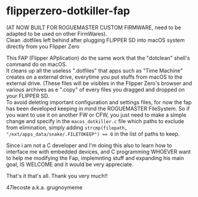 # flipperzero-dotkiller-fap
(AT NOW BUILT FOR ROGUEMASTER CUSTOM FIRMWARE, need to be adapted to be used on other FirmWares).      
Clean .dotfiles left behind after plugging FLIPPER SD into macOS system directly from you Flipper Zero

This FAP (Flipper APplication) do the same work that the "dotclean" shell's command do on macOS.      
It cleans up all the useless ".dotfiles" that apps such as "Time Machine" creates on a external drive, everytime you put stuffs from macOS to the external drive. (These files will be visibles in the Flipper Zero's browser and various archives as e ".copy" of every files you dragged and dropped on your FLIPPER SD.       
To avoid deleting important configuration and settings files, for now the fap has been developed keeping in mind the ROGUEMASTER FileSystem. So if you want to use it on another FW or CFW, you just need to make a simple change and specify in the `macos_dotkiller.c` file which paths to exclude from elimination, simply adding `strcmp(filepath, "/ext/apps_data/snake/.FILETOKEEP") == 0` in the list of paths to keep.

Since i am not a C developer and I'm doing this also to learn how to interface me with embedded devices, and C programming WHOEVER want to help me modifying the Fap, implemnting stuff and expanding his main goal, IS WELCOME and it would be very appreciate.

That's it that's all. Thank you very much!!

47lecoste a.k.a. grugnoymeme

